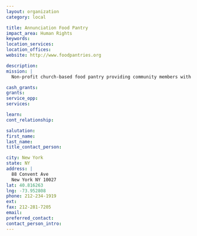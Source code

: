 ```yaml
---
layout: organization
category: local

title: Annunciation Food Pantry
impact_area: Human Rights
keywords: 
location_services: 
location_offices: 
website: http://www.foodpantries.org

description: 
mission: |
  Non-profit church-based food pantry providing community members with free canned goods and other non-perishable foods every Tuesday

cash_grants: 
grants: 
service_opp: 
services: 

learn: 
cont_relationship: 

salutation: 
first_name: 
last_name: 
title_contact_person: 

city: New York
state: NY
address: |
  88 Convent Ave  
  New York NY 10027
lat: 40.816263
lng: -73.952808
phone: 212-234-1919
ext: 
fax: 212-281-7205
email: 
preferred_contact: 
contact_person_intro: 
---
```

